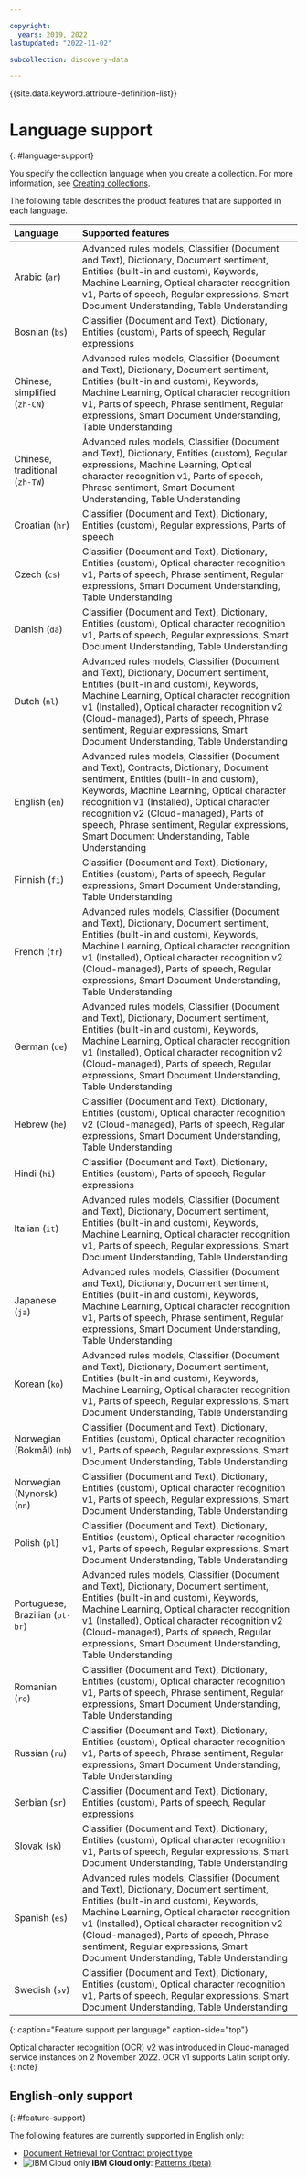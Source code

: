 ```yaml
---

copyright:
  years: 2019, 2022
lastupdated: "2022-11-02"

subcollection: discovery-data

---
```


{{site.data.keyword.attribute-definition-list}}

# Language support
{: #language-support}

You specify the collection language when you create a collection. For more information, see [Creating collections](/docs/discovery-data?topic=discovery-data-collections).

The following table describes the product features that are supported in each language.

| Language | Supported features|
|:---|:---|
| Arabic (`ar`) | Advanced rules models, Classifier (Document and Text), Dictionary, Document sentiment, Entities (built-in and custom), Keywords, Machine Learning, Optical character recognition v1, Parts of speech, Regular expressions, Smart Document Understanding, Table Understanding |
| Bosnian (`bs`) | Classifier (Document and Text), Dictionary, Entities (custom), Parts of speech, Regular expressions |
| Chinese, simplified (`zh-CN`) | Advanced rules models, Classifier (Document and Text), Dictionary, Document sentiment, Entities (built-in and custom), Keywords, Machine Learning, Optical character recognition v1, Parts of speech, Phrase sentiment, Regular expressions, Smart Document Understanding, Table Understanding|
| Chinese, traditional (`zh-TW`) | Advanced rules models, Classifier (Document and Text), Dictionary, Entities (custom), Regular expressions, Machine Learning, Optical character recognition v1, Parts of speech, Phrase sentiment, Smart Document Understanding, Table Understanding |
| Croatian (`hr`) | Classifier (Document and Text), Dictionary, Entities (custom), Regular expressions, Parts of speech |
| Czech (`cs`) | Classifier (Document and Text), Dictionary, Entities (custom), Optical character recognition v1, Parts of speech, Phrase sentiment, Regular expressions, Smart Document Understanding, Table Understanding  |
| Danish (`da`) | Classifier (Document and Text), Dictionary, Entities (custom), Optical character recognition v1, Parts of speech, Regular expressions, Smart Document Understanding, Table Understanding |
| Dutch (`nl`) | Advanced rules models, Classifier (Document and Text), Dictionary, Document sentiment, Entities (built-in and custom), Keywords, Machine Learning, Optical character recognition v1 (Installed), Optical character recognition v2 (Cloud-managed), Parts of speech, Phrase sentiment, Regular expressions, Smart Document Understanding, Table Understanding |
| English (`en`) | Advanced rules models, Classifier (Document and Text), Contracts, Dictionary, Document sentiment, Entities (built-in and custom), Keywords, Machine Learning, Optical character recognition v1 (Installed), Optical character recognition v2 (Cloud-managed), Parts of speech, Phrase sentiment, Regular expressions, Smart Document Understanding, Table Understanding |
| Finnish (`fi`) | Classifier (Document and Text), Dictionary, Entities (custom), Parts of speech, Regular expressions, Smart Document Understanding, Table Understanding |
| French (`fr`) | Advanced rules models, Classifier (Document and Text), Dictionary, Document sentiment, Entities (built-in and custom), Keywords, Machine Learning, Optical character recognition v1 (Installed), Optical character recognition v2 (Cloud-managed), Parts of speech, Regular expressions, Smart Document Understanding, Table Understanding |
| German (`de`) | Advanced rules models, Classifier (Document and Text), Dictionary, Document sentiment, Entities (built-in and custom), Keywords, Machine Learning, Optical character recognition v1 (Installed), Optical character recognition v2 (Cloud-managed), Parts of speech, Regular expressions, Smart Document Understanding, Table Understanding |
| Hebrew (`he`) | Classifier (Document and Text), Dictionary, Entities (custom), Optical character recognition v2 (Cloud-managed), Parts of speech, Regular expressions, Smart Document Understanding, Table Understanding |
| Hindi (`hi`) | Classifier (Document and Text), Dictionary, Entities (custom), Parts of speech, Regular expressions |
| Italian (`it`) | Advanced rules models, Classifier (Document and Text), Dictionary, Document sentiment, Entities (built-in and custom), Keywords, Machine Learning, Optical character recognition v1, Parts of speech, Regular expressions, Smart Document Understanding, Table Understanding |
| Japanese (`ja`) | Advanced rules models, Classifier (Document and Text), Dictionary, Document sentiment, Entities (built-in and custom), Keywords, Machine Learning, Optical character recognition v1, Parts of speech, Phrase sentiment, Regular expressions, Smart Document Understanding, Table Understanding |
| Korean (`ko`) | Advanced rules models, Classifier (Document and Text), Dictionary, Document sentiment, Entities (built-in and custom), Keywords, Machine Learning, Optical character recognition v1, Parts of speech, Regular expressions, Smart Document Understanding, Table Understanding |
| Norwegian (Bokma&#778;l) (`nb`) | Classifier (Document and Text), Dictionary, Entities (custom), Optical character recognition v1, Parts of speech, Regular expressions, Smart Document Understanding, Table Understanding |
| Norwegian (Nynorsk) (`nn`) | Classifier (Document and Text), Dictionary, Entities (custom), Optical character recognition v1, Parts of speech, Regular expressions, Smart Document Understanding, Table Understanding |
| Polish (`pl`) | Classifier (Document and Text), Dictionary, Entities (custom), Optical character recognition v1, Parts of speech, Regular expressions, Smart Document Understanding, Table Understanding |
| Portuguese, Brazilian (`pt-br`) | Advanced rules models, Classifier (Document and Text), Dictionary, Document sentiment, Entities (built-in and custom), Keywords, Machine Learning, Optical character recognition v1 (Installed), Optical character recognition v2 (Cloud-managed), Parts of speech, Regular expressions, Smart Document Understanding, Table Understanding |
| Romanian (`ro`) | Classifier (Document and Text), Dictionary, Entities (custom), Optical character recognition v1, Parts of speech, Phrase sentiment, Regular expressions, Smart Document Understanding, Table Understanding  |
| Russian (`ru`) | Classifier (Document and Text), Dictionary, Entities (custom), Optical character recognition v1, Parts of speech, Phrase sentiment, Regular expressions, Smart Document Understanding, Table Understanding |
| Serbian (`sr`) | Classifier (Document and Text), Dictionary, Entities (custom), Parts of speech, Regular expressions|
| Slovak (`sk`) | Classifier (Document and Text), Dictionary, Entities (custom), Optical character recognition v1, Parts of speech, Regular expressions, Smart Document Understanding, Table Understanding |
| Spanish (`es`) | Advanced rules models, Classifier (Document and Text), Dictionary, Document sentiment, Entities (built-in and custom), Keywords, Machine Learning, Optical character recognition v1 (Installed), Optical character recognition v2 (Cloud-managed), Parts of speech, Phrase sentiment, Regular expressions, Smart Document Understanding, Table Understanding  |
| Swedish (`sv`) | Classifier (Document and Text), Dictionary, Entities (custom), Optical character recognition v1, Parts of speech, Regular expressions, Smart Document Understanding, Table Understanding |
{: caption="Feature support per language" caption-side="top"}

Optical character recognition (OCR) v2 was introduced in Cloud-managed service instances on 2 November 2022. OCR v1 supports Latin script only.
{: note}

<!-- **{{site.data.keyword.icp4dfull_notm}}**: For version 2.1.2 non-English language support, you must install the optional language pack `ibm-watson-discovery-pack1-prod`. Installation instructions for `ibm-watson-discovery-pack1-prod` are available in the [Installing the optional language pack](https://www.ibm.com/support/knowledgecenter/SSQNUZ_2.5.0/cpd/svc/watson/discovery-install.html){: external} section of the {{site.data.keyword.discovery-data_long}} installation instructions. The language pack does not need to be installed separately in {{site.data.keyword.discovery-data_long}} version 2.1.3 or later.
{: note}
-->

## English-only support
{: #feature-support}

The following features are currently supported in English only:

-  [Document Retrieval for Contract project type](/docs/discovery-data?topic=discovery-data-projects#doc-retrieval-contracts)
-  ![IBM Cloud only](images/ibm-cloud.png) **IBM Cloud only**: [Patterns (beta)](/docs/discovery-data?topic=discovery-data-domain-pattern)
